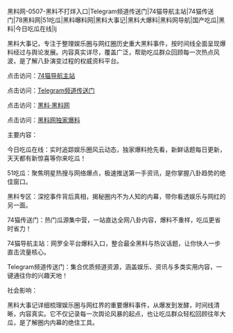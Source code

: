 #
黑料网-0507-黑料不打烊入口|Telegram频道传送门|74猫导航主站|74猫传送门|78黑料网|51吃瓜|黑料曝料网|黑料大事记|黑料大爆料|黑料网导航|国产吃瓜|黑料|今日吃瓜在线|lj

黑料大事记，专注于整理娱乐圈与网红圈历史重大黑料事件，按时间线全面呈现爆料经过与舆论发展。内容真实详尽，覆盖广泛，帮助吃瓜群众回顾每一次热点风波，是了解八卦演变过程的权威资料平台。


点击访问：<a href="https://74mao.com/">74猫导航主站</a>

点击访问：<a href="https://74mao.com/">Telegram频道传送门</a>

点击访问：<a href="https://haef.pages.dev/">黑料·黑料网</a>

点击访问：<a href="https://ert-6he.pages.dev/">黑料网独家爆料</a>


主要内容：

今日吃瓜在线：实时追踪娱乐圈风云动态，独家爆料抢先看，新鲜话题每日更新，天天都有新惊喜等你来吃瓜！

51吃瓜：聚焦明星热搜与网络爆点，极速推送第一手资讯，是你掌握八卦趋势的绝佳窗口。

黑料专区：深挖事件背后真相，揭秘圈内不为人知的内幕，带你看透娱乐与网红的另一面。

74猫传送门：热门瓜源集中营，一站直达全网八卦内容，爆料不重样，吃瓜更省时省力！

74猫导航主站：网罗全平台爆料入口，整合最全黑料与热议话题，让你快人一步直击流量核心。

Telegram频道传送门：集合优质频道资源，涵盖娱乐、资讯与多类实用内容，一键通往你的兴趣天地！

社会影响：

黑料大事记详细梳理娱乐圈与网红界的重要爆料事件，从爆发到发酵，时间线清晰，内容真实。它不仅记录每一次舆论风暴的起点，也让吃瓜群众轻松回顾往年大瓜，是了解圈内内幕的绝佳工具。

<span style="display:none;">[Canonical link](）</span>
